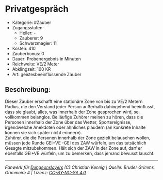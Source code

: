 # Privatgespräch  
- Kategorie: #Zauber  
- Zugangsstufen:  
  - Heiler: -  
  - Zauberer: 9  
  - Schwarzmagier: 11  
- Kosten: 410  
- Zauberbonus: 0  
- Dauer: Probenergebnis in Minuten  
- Reichweite: VE/2 Meter  
- Abklingzeit: 100 KR  
- Art: geistesbeeinflussende Zauber     

## Beschreibung:
Dieser Zauber erschafft eine stationäre Zone von bis zu VE/2 Metern Radius, die den Verstand jeder Person außerhalb dahingehend beeinflusst, dass sie glaubt, alles, was innerhalb der Zone gesprochen wird, sei vollkommen belanglos. Beiläufige Zuhörer meinen zu hören, dass die Personen innerhalb der Zone über das Wetter, Sportereignisse, irgendwelche Anekdoten oder ähnliches plaudern (an konkrete Inhalte können sie sich später nicht erinnern).<br>Zuhörer, die die Personen innerhalb der Zone gezielt belauschen wollen, müssen jede Runde GEI+VE -GEI des ZAW würfeln, um das tatsächlich Gesagte mitzubekommen. Hält sich der ZAW in der Zone auf, darf er ebenfalls GEI+VE würfeln, um zu bemerken, dass jemand bewusst lauscht.


___
*Fanwerk für [Dungeonslayers](https://www.dungeonslayers.net/) (C) Christian Kennig | Quelle: Bruder Grimms Grimmoire 4 | Lizenz: [CC-BY-NC-SA 4.0](https://creativecommons.org/licenses/by-nc-sa/4.0/deed.de)*